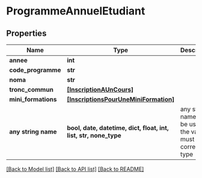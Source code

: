 # ProgrammeAnnuelEtudiant


## Properties
Name | Type | Description | Notes
------------ | ------------- | ------------- | -------------
**annee** | **int** |  | [optional] 
**code_programme** | **str** |  | [optional] 
**noma** | **str** |  | [optional] 
**tronc_commun** | [**[InscriptionAUnCours]**](InscriptionAUnCours.md) |  | [optional] 
**mini_formations** | [**[InscriptionsPourUneMiniFormation]**](InscriptionsPourUneMiniFormation.md) |  | [optional] 
**any string name** | **bool, date, datetime, dict, float, int, list, str, none_type** | any string name can be used but the value must be the correct type | [optional]

[[Back to Model list]](../README.md#documentation-for-models) [[Back to API list]](../README.md#documentation-for-api-endpoints) [[Back to README]](../README.md)


